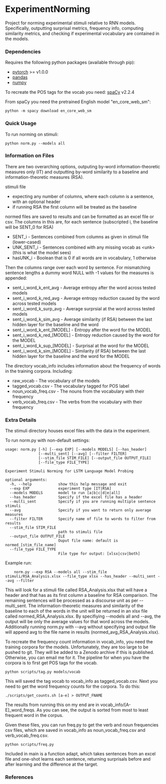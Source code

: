 # ExperimentNorming
Project for norming experimental stimuli relative to RNN models. Specifically, outputting 
surprisal metrics, frequency info, computing similarity metrics, and checking if experimental vocabulary are contained 
in the models. 

### Dependencies
Requires the following python packages (available through pip):
* [pytorch](https://pytorch.org/) >= v1.0.0
* [pandas](https://pandas.pydata.org) 
* [numpy](https://numpy.org)

To recreate the POS tags for the vocab you need:
  [spaCy](https://spacy.io) v2.2.4

From spaCy you need the pretrained English model "en_core_web_sm":

    python -m spacy download en_core_web_sm


### Quick Usage
To run norming on stimuli:

    python norm.py --models all

### Information on Files
There are two overarching options, outputing by-word information-theoretic measures only (IT) and
outputting by-word similarity to a baseline and information-theoretic measures (RSA). 

stimuli file
* expecting any number of columns, where each column is a sentence, with an optional header  
* if running RSA the first column will be treated as the baseline

normed files are saved to results and can be formatted as an excel file or csv. The columns in this
are, for each sentence (subscripted i, the baseline will be SENT_0 for RSA)
* SENT_i - Sentences combined from columns as given in stimuli file (lower-cased)
* UNK_SENT_i - Sentences combined with any missing vocab as \<unk\> (this is what the model sees)
* hasUNK_i - Boolean that is 0 if all words are in vocabulary, 1 otherwise

Then the columns range over each word by sentence. For mismatching sentence lengths a dummy word NULL with -1
values for the measures is appended:

* sent_i_word_k_ent_avg - Average entropy after the word across tested models
* sent_i_word_k_red_avg - Average entropy reduction caused by the word across tested models
* sent_i_word_k_surp_avg - Average surprsial at the word across tested models
* sent_i_word_k_sim_avg - Average similarity (if RSA) between the last hidden layer for the baseline and the word
* sent_i_word_k_ent_[MODEL] - Entropy after the word for the MODEL 
* sent_i_word_k_red_[MODEL] - Entropy reduction caused by the word for the MODEL
* sent_i_word_k_sup_[MODEL] - Surprisal at the word for the MODEL
* sent_i_word_k_sim_[MODEL] - Similarity (if RSA) between the last hidden layer for the baseline and the word for the MODEL

The directory vocab_info includes information about the frequency of words in 
the training corpora. Including: 
* raw_vocab - The vocabulary of the models
* tagged_vocab.csv - The vocabulary tagged for POS label
* noun_vocab_freq.csv - The nouns from the vocabulary with their frequency
* verb_vocab_freq.csv - The verbs from the vocabulary with their frequency

### Extra Details
The stimuli directory houses excel files with the data in the experiment. 

To run norm.py with non-default settings:
                
    usage: norm.py [-h] [--exp EXP] [--models MODELS] [--has_header]
                   [--multi_sent] [--avg] [--filter FILTER]
                   [--stim_file STIM_FILE] [--output_file OUTPUT_FILE]
                   [--file_type FILE_TYPE]

    Experiment Stimuli Norming for LSTM Language Model Probing

    optional arguments:
      -h, --help            show this help message and exit
      --exp EXP             experiment type [IT|RSA]
      --models MODELS       model to run [a|b|c|d|e|all]
      --has_header          Specify if the excel file has a header
      --multi_sent          Specify if you are running multiple sentence stimuli
      --avg                 Specify if you want to return only average measures
      --filter FILTER       Specify name of file to words to filter from results
      --stim_file STIM_FILE
                            path to stimuli file
      --output_file OUTPUT_FILE
                            Ouput file name: default is normed_[stim_file_name]
      --file_type FILE_TYPE
                            File type for output: [xlsx|csv|both]


Example run:
        
        norm.py --exp RSA --models all --stim_file stimuli/RSA_Analysis.xlsx --file_type xlsx --has_header --multi_sent --avg --filter

This will look for a stimuli file called RSA_Analysis.xlsx that will have a header and that 
has as its first column a baseline for RSA comparison. The remaining sentences will be 
processed as a discourse unit as per --multi_sent. The information-theoretic measures 
and similarity of the baseline to each of the words in the unit will be returned 
in an xlsx file called normed_RSA_Analysis.xlsx. By specifiying --models all and 
--avg, the output will be only the average values for that word across the models.  
Additionally running norm.py with --avg without
specifying and output file will append avg to the file name in results (normed_avg_RSA_Analysis.xlsx).

To recreate the frequency count information in vocab_info, you need 
the training corpora for the models. Unfortunately, they
are too large to be pushed to git. They will be added 
to a Zenodo archive if this is published. Otherwise, you can email me for 
it. The pipeline for when you have the corpora is to first get POS tags
for the vocab. 

    python scripts/tag.py models/vocab

This will saved the tag vocab to vocab_info as tagged_vocab.csv. Next 
you need to get the word frequency counts for the corpora. To do this:

    ./scripts/get_counts.sh [a-e] > OUTPUT_FNAME

The results from running this on my end are in vocab_info/[A-E]_word_freqs.
As you can see, the output is sorted from most to least frequent word 
in the corpus.

Given these files, you can run freq.py to get the verb and noun frequencies
csv files, which are saved in vocab_info as noun_vocab_freq.csv and verb_vocab_freq.csv. 

    python scripts/freq.py

Included in main is a function adapt, which takes sentences from an excel file and one-shot
learns each sentence, returning surprisals before and after learning and the difference at
the target.

### References
